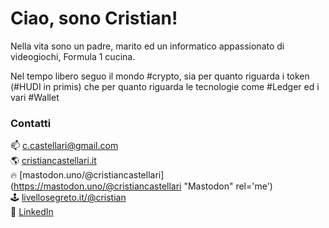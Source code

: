 # Ciao, sono Cristian!

Nella vita sono un padre, marito ed un informatico appassionato di videogiochi, Formula 1 cucina.

Nel tempo libero seguo il mondo #crypto, sia per quanto riguarda i token (#HUDI in primis) che per quanto riguarda le tecnologie come #Ledger ed i vari #Wallet

### Contatti

📫 [c.castellari@gmail.com](c.castellari@gmail.com) <br />
🌎 [cristiancastellari.it](https://cristiancastellari.it)<br />
🔥 [mastodon.uno/@cristiancastellari](https://mastodon.uno/@cristiancastellari "Mastodon" rel='me')<br />
🕹️ <a rel="me" href="https://livellosegreto.it/@cristian">livellosegreto.it/@cristian</a> <br />
👔 [LinkedIn](https://www.linkedin.com/in/cristiancastellari/)
